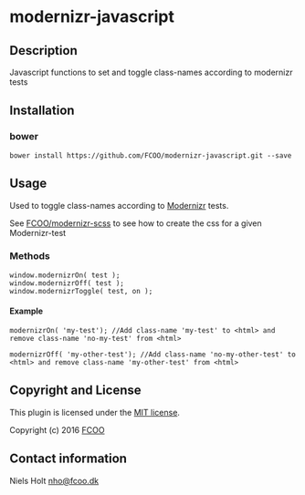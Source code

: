# modernizr-javascript
>


## Description
Javascript functions to set and toggle class-names according to modernizr tests

## Installation
### bower
`bower install https://github.com/FCOO/modernizr-javascript.git --save`

## Usage

Used to toggle class-names according to [Modernizr](https://modernizr.com/) tests.

See [FCOO/modernizr-scss](https://github.com/FCOO/modernizr-scss) to see how to create the css for a given Modernizr-test

### Methods

    window.modernizrOn( test ); 
    window.modernizrOff( test );
    window.modernizrToggle( test, on );

#### Example
    modernizrOn( 'my-test'); //Add class-name 'my-test' to <html> and remove class-name 'no-my-test' from <html>

    modernizrOff( 'my-other-test'); //Add class-name 'no-my-other-test' to <html> and remove class-name 'my-other-test' from <html>


## Copyright and License
This plugin is licensed under the [MIT license](https://github.com/FCOO/modernizr-javascript/LICENSE).

Copyright (c) 2016 [FCOO](https://github.com/FCOO)

## Contact information

Niels Holt nho@fcoo.dk
